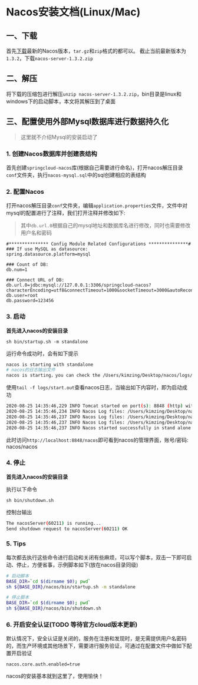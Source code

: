 # Nacos安装文档(Linux/Mac)

## 一、下载

首先[下载](https://github.com/alibaba/nacos/releases)最新的Nacos版本，`tar.gz`和`zip`格式的都可以。
截止当前最新版本为`1.3.2`，下载`nacos-server-1.3.2.zip`

## 二、解压

将下载的压缩包进行解压`unzip nacos-server-1.3.2.zip`，bin目录是linux和windows下的启动脚本，本文将其解压到了桌面

## 三、配置使用外部Mysql数据库进行数据持久化

> 这里就不介绍Mysql的安装启动了

### 1. 创建Nacos数据库并创建表结构

首先创建`springcloud-nacos`库(根据自己需要进行命名)，打开nacos解压目录`conf`文件夹，执行`nacos-mysql.sql`中的sql创建相应的表结构

### 2. 配置Nacos

打开nacos解压目录`conf`文件夹，编辑`application.properties`文件，文件中对mysql的配置进行了注释，我们打开注释并修改如下:

> 其中`db.url.0`根据自己的mysql地址和数据库名进行修改，同时也需要修改用户名和密码

```properties
#*************** Config Module Related Configurations ***************#
### If use MySQL as datasource:
spring.datasource.platform=mysql

### Count of DB:
db.num=1

### Connect URL of DB:
db.url.0=jdbc:mysql://127.0.0.1:3306/springcloud-nacos?characterEncoding=utf8&connectTimeout=1000&socketTimeout=3000&autoReconnect=true&useUnicode=true&useSSL=false&serverTimezone=UTC
db.user=root
db.password=123456
```

### 3. 启动

**首先进入nacos的安装目录**

`sh bin/startup.sh -m standalone`

运行命令成功时，会有如下提示

```bash
nacos is starting with standalone
# nacos的日志输出文件
nacos is starting，you can check the /Users/kimzing/Desktop/nacos/logs/start.out
```

使用`tail -f logs/start.out`查看nacos日志，当输出如下内容时，即为启动成功

```bash
2020-08-25 14:35:46,229 INFO Tomcat started on port(s): 8848 (http) with context path '/nacos'
2020-08-25 14:35:46,234 INFO Nacos Log files: /Users/kimzing/Desktop/nacos/logs
2020-08-25 14:35:46,237 INFO Nacos Log files: /Users/kimzing/Desktop/nacos/conf
2020-08-25 14:35:46,237 INFO Nacos Log files: /Users/kimzing/Desktop/nacos/data
2020-08-25 14:35:46,237 INFO Nacos started successfully in stand alone mode. use embedded storage
```

此时访问`http://localhost:8848/nacos`即可看到nacos的管理界面，账号/密码: nacos/nacos

### 4. 停止

**首先进入nacos的安装目录**

执行以下命令

`sh bin/shutdown.sh`

控制台输出

```bash
The nacosServer(60211) is running...
Send shutdown request to nacosServer(60211) OK
```

### 5. Tips

每次都去执行这些命令进行启动和关闭有些麻烦，可以写个脚本，双击一下即可启动、停止，方便省事，示例脚本如下(放在nacos目录同级)

```bash
# 启动脚本
BASE_DIR=`cd $(dirname $0); pwd`
sh ${BASE_DIR}/nacos/bin/startup.sh -m standalone

# 停止脚本
BASE_DIR=`cd $(dirname $0); pwd`
sh ${BASE_DIR}/nacos/bin/shutdown.sh
```

### 6. 开启安全认证(TODO 等待官方cloud版本更新)

默认情况下，安全认证是关闭的，服务在注册和发现时，是无需提供用户名密码的，而生产环境或其他场景下，需要进行服务验证，可通过在配置文件中做如下配置开启验证

```properties
nacos.core.auth.enabled=true
```

nacos的安装基本就到这里了，使用愉快！